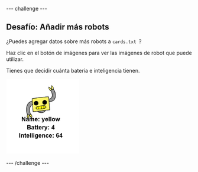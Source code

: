 \--- challenge \---

## Desafío: Añadir más robots

¿Puedes agregar datos sobre más robots a `cards.txt `?

Haz clic en el botón de imágenes para ver las imágenes de robot que puede utilizar.

Tienes que decidir cuánta batería e inteligencia tienen.

![captura de pantalla](images/robotrumps-yellow.png)

\--- /challenge \---